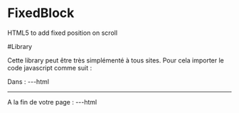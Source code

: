 FixedBlock
==========

HTML5 to add fixed position on scroll

#Library 

Cette library peut être très simplémenté à tous sites. Pour cela importer le code javascript comme suit :

Dans : <head>
---html
<script type="text/javascript" src="./FixedBlock"></script>
---

A la fin de votre page :
---html
<script type="text/javascript">
	new FixedBlock('element-id', 'fixed-class');
</script
---